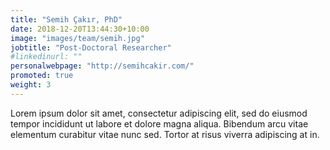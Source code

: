 ```yaml
---
title: "Semih Çakır, PhD"
date: 2018-12-20T13:44:30+10:00
image: "images/team/semih.jpg"
jobtitle: "Post-Doctoral Researcher"
#linkedinurl: ""
personalwebpage: "http://semihcakir.com/"
promoted: true
weight: 3
---
```


Lorem ipsum dolor sit amet, consectetur adipiscing elit, sed do eiusmod tempor incididunt ut labore et dolore magna aliqua. Bibendum arcu vitae elementum curabitur vitae nunc sed. Tortor at risus viverra adipiscing at in.
